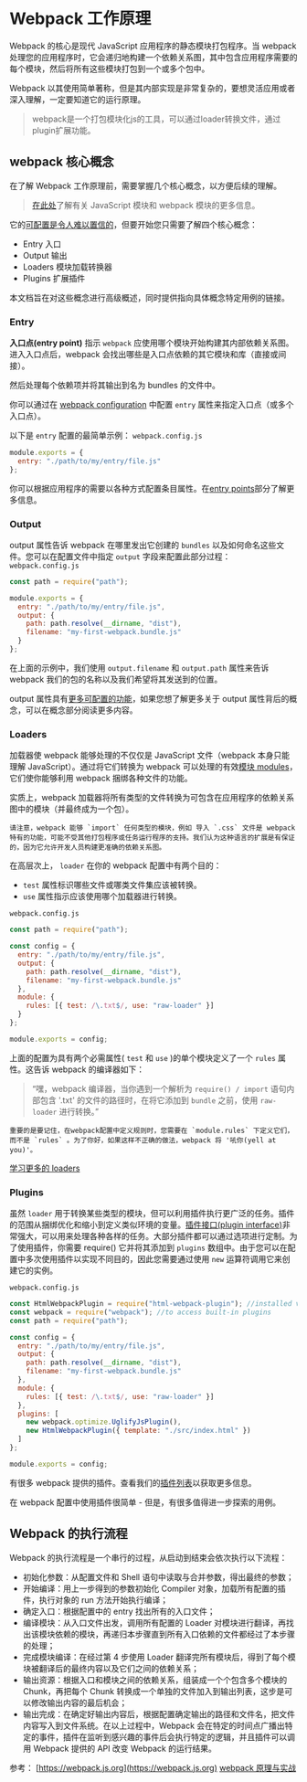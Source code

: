 # Webpack 工作原理

Webpack 的核心是现代 JavaScript 应用程序的静态模块打包程序。当 webpack 处理您的应用程序时，它会递归地构建一个依赖关系图，其中包含应用程序需要的每个模块，然后将所有这些模块打包到一个或多个包中。

Webpack 以其使用简单著称，但是其内部实现是非常复杂的，要想灵活应用或者深入理解，一定要知道它的运行原理。

> webpack是一个打包模块化js的工具，可以通过loader转换文件，通过plugin扩展功能。

## webpack 核心概念

在了解 Webpack 工作原理前，需要掌握几个核心概念，以方便后续的理解。

> [在此处](https://webpack.js.org/concepts/modules/)了解有关 JavaScript 模块和 webpack 模块的更多信息。

它的[可配置是令人难以置信的](https://webpack.js.org/configuration/)，但要开始您只需要了解四个核心概念：

* Entry 入口
* Output 输出
* Loaders 模块加载转换器
* Plugins 扩展插件

本文档旨在对这些概念进行高级概述，同时提供指向具体概念特定用例的链接。

### Entry

**入口点(entry point)** 指示 `webpack` 应使用哪个模块开始构建其内部依赖关系图。进入入口点后，webpack 会找出哪些是入口点依赖的其它模块和库（直接或间接）。

然后处理每个依赖项并将其输出到名为 bundles 的文件中。

你可以通过在 [webpack configuration](https://webpack.js.org/configuration/) 中配置 `entry` 属性来指定入口点（或多个入口点）。

以下是 `entry` 配置的最简单示例：
`webpack.config.js`

```js
module.exports = {
  entry: "./path/to/my/entry/file.js"
};
```

你可以根据应用程序的需要以各种方式配置条目属性。在[entry points](https://webpack.js.org/concepts/entry-points/)部分了解更多信息。

### Output

output 属性告诉 webpack 在哪里发出它创建的 `bundles` 以及如何命名这些文件。您可以在配置文件中指定 `output` 字段来配置此部分过程：
`webpack.config.js`

```js
const path = require("path");

module.exports = {
  entry: "./path/to/my/entry/file.js",
  output: {
    path: path.resolve(__dirname, "dist"),
    filename: "my-first-webpack.bundle.js"
  }
};
```

在上面的示例中，我们使用 `output.filename` 和 `output.path` 属性来告诉 webpack 我们的包的名称以及我们希望将其发送到的位置。

output 属性具有[更多可配置的功能](https://webpack.js.org/configuration/output/)，如果您想了解更多关于 output 属性背后的概念，可以在概念部分阅读更多内容。

### Loaders

加载器使 webpack 能够处理的不仅仅是 JavaScript 文件（webpack 本身只能理解 JavaScript）。通过将它们转换为 webpack 可以处理的有效[模块 modules](https://webpack.js.org/concepts/modules/)，它们使你能够利用 webpack 捆绑各种文件的功能。

实质上，webpack 加载器将所有类型的文件转换为可包含在应用程序的依赖关系图中的模块（并最终成为一个包）。

    请注意，webpack 能够 `import` 任何类型的模块，例如 导入 `.css` 文件是 webpack 特有的功能，可能不受其他打包程序或任务运行程序的支持。我们认为这种语言的扩展是有保证的，因为它允许开发人员构建更准确的依赖关系图。

在高层次上， `loader` 在你的 webpack 配置中有两个目的：

* `test` 属性标识哪些文件或哪类文件集应该被转换。
* `use` 属性指示应该使用哪个加载器进行转换。

`webpack.config.js`

```js
const path = require("path");

const config = {
  entry: "./path/to/my/entry/file.js",
  output: {
    path: path.resolve(__dirname, "dist"),
    filename: "my-first-webpack.bundle.js"
  },
  module: {
    rules: [{ test: /\.txt$/, use: "raw-loader" }]
  }
};

module.exports = config;
```

上面的配置为具有两个必需属性( `test` 和 `use` )的单个模块定义了一个 `rules` 属性。这告诉 webpack 的编译器如下：

> “嘿，webpack 编译器，当你遇到一个解析为 `require() / import` 语句内部包含 '.txt' 的文件的路径时，在将它添加到 `bundle` 之前，使用 `raw-loader` 进行转换。”

    重要的是要记住，在webpack配置中定义规则时，您需要在 `module.rules` 下定义它们，而不是 `rules` 。为了你好，如果这样不正确的做法，webpack 将 '吼你(yell at you)'。

[学习更多的 loaders](https://webpack.js.org/concepts/loaders)

### Plugins

虽然 `loader` 用于转换某些类型的模块，但可以利用插件执行更广泛的任务。插件的范围从捆绑优化和缩小到定义类似环境的变量。[插件接口(plugin interface)](https://webpack.js.org/api/plugins/)非常强大，可以用来处理各种各样的任务。大部分插件都可以通过选项进行定制。为了使用插件，你需要 require() 它并将其添加到 `plugins` 数组中。由于您可以在配置中多次使用插件以实现不同目的，因此您需要通过使用 `new` 运算符调用它来创建它的实例。

`webpack.config.js`

```js
const HtmlWebpackPlugin = require("html-webpack-plugin"); //installed via npm
const webpack = require("webpack"); //to access built-in plugins
const path = require("path");

const config = {
  entry: "./path/to/my/entry/file.js",
  output: {
    path: path.resolve(__dirname, "dist"),
    filename: "my-first-webpack.bundle.js"
  },
  module: {
    rules: [{ test: /\.txt$/, use: "raw-loader" }]
  },
  plugins: [
    new webpack.optimize.UglifyJsPlugin(),
    new HtmlWebpackPlugin({ template: "./src/index.html" })
  ]
};

module.exports = config;
```

有很多 webpack 提供的插件。查看我们的[插件列表](https://webpack.js.org/plugins/)以获取更多信息。

在 webpack 配置中使用插件很简单 - 但是，有很多值得进一步探索的用例。

## Webpack 的执行流程

Webpack 的执行流程是一个串行的过程，从启动到结束会依次执行以下流程：

* 初始化参数：从配置文件和 Shell 语句中读取与合并参数，得出最终的参数；
* 开始编译：用上一步得到的参数初始化 Compiler 对象，加载所有配置的插件，执行对象的 run 方法开始执行编译；
* 确定入口：根据配置中的 entry 找出所有的入口文件；
* 编译模块：从入口文件出发，调用所有配置的 Loader 对模块进行翻译，再找出该模块依赖的模块，再递归本步骤直到所有入口依赖的文件都经过了本步骤的处理；
* 完成模块编译：在经过第 4 步使用 Loader 翻译完所有模块后，得到了每个模块被翻译后的最终内容以及它们之间的依赖关系；
* 输出资源：根据入口和模块之间的依赖关系，组装成一个个包含多个模块的 Chunk，再把每个 Chunk 转换成一个单独的文件加入到输出列表，这步是可以修改输出内容的最后机会；
* 输出完成：在确定好输出内容后，根据配置确定输出的路径和文件名，把文件内容写入到文件系统。在以上过程中，Webpack 会在特定的时间点广播出特定的事件，插件在监听到感兴趣的事件后会执行特定的逻辑，并且插件可以调用 Webpack 提供的 API 改变 Webpack 的运行结果。

参考：
[https://webpack.js.org](https://webpack.js.org)
[webpack 原理与实战](https://github.com/gwuhaolin/blog/issues/4)
